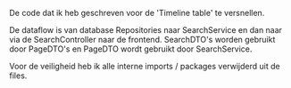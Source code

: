 De code dat ik heb geschreven voor de 'Timeline table' te versnellen.

De dataflow is van database Repositories naar SearchService en dan naar via de SearchController naar de frontend.
SearchDTO's worden gebruikt door PageDTO's en PageDTO wordt gebruikt door SearchService.

Voor de veiligheid heb ik alle interne imports / packages verwijderd uit de files.